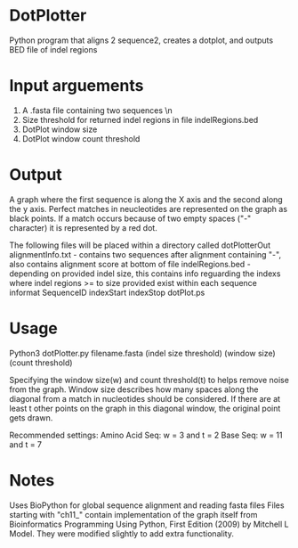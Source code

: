 # DotPlotter
Python program that aligns 2 sequence2, creates a dotplot, and outputs BED file of indel regions

# Input arguements
1) A .fasta file containing two sequences \n
2) Size threshold for returned indel regions in file indelRegions.bed
3) DotPlot window size
4) DotPlot window count threshold

# Output
A graph where the first sequence is along the X axis and the second along the y axis. Perfect matches in neucleotides are represented
on the graph as black points. If a match occurs because of two empty spaces ("-" character) it is represented by a red dot.

The following files will be placed within a directory called dotPlotterOut
alignmentInfo.txt - contains two sequences after alignment containing "-", also contains alignment score at bottom of file
indelRegions.bed  - depending on provided indel size, this contains info reguarding the indexs where indel regions >= to size provided
exist within each sequence informat SequenceID indexStart indexStop
dotPlot.ps

# Usage 
Python3 dotPlotter.py filename.fasta (indel size threshold) (window size) (count threshold)

Specifying the window size(w) and count threshold(t) to helps remove
noise from the graph. Window size describes how many spaces along the
diagonal from a match in nucleotides should be considered. If there are
at least t other points on the graph in this diagonal window,
the original point gets drawn.

Recommended settings:
Amino Acid Seq: w = 3 and t = 2
Base Seq:  w = 11 and t = 7

# Notes
Uses BioPython for global sequence alignment and reading fasta files
Files starting with "ch11_" contain implementation of the graph itself from Bioinformatics Programming Using Python, First Edition (2009)
by Mitchell L Model. They were modified slightly to add extra functionality. 
